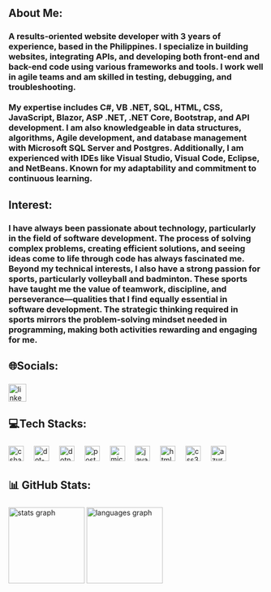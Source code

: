 <h2 align="left">About Me:</h2>

###

<h3 align="left">A results-oriented website developer with 3 years of experience, based in the Philippines. I specialize in building websites, integrating APIs, and developing both front-end and back-end code using various frameworks and tools. I work well in agile teams and am skilled in testing, debugging, and troubleshooting.<br><br>My expertise includes C#, VB .NET, SQL, HTML, CSS, JavaScript, Blazor, ASP .NET, .NET Core, Bootstrap, and API development. I am also knowledgeable in data structures, algorithms, Agile development, and database management with Microsoft SQL Server and Postgres. Additionally, I am experienced with IDEs like Visual Studio, Visual Code, Eclipse, and NetBeans. Known for my adaptability and commitment to continuous learning.</h3>

###

<h2 align="left">Interest:</h2>

###

<h3 align="left">I have always been passionate about technology, particularly in the field of software development. The process of solving complex problems, creating efficient solutions, and seeing ideas come to life through code has always fascinated me. Beyond my technical interests, I also have a strong passion for sports, particularly volleyball and badminton. These sports have taught me the value of teamwork, discipline, and perseverance—qualities that I find equally essential in software development. The strategic thinking required in sports mirrors the problem-solving mindset needed in programming, making both activities rewarding and engaging for me.</h3>

###

<h2 align="left">🌐Socials:</h2>

###

<div align="left">
  <a href="https://www.linkedin.com/in/rica-namoro-b89110249/" target="_blank">
    <img src="https://img.shields.io/static/v1?message=LinkedIn&logo=linkedin&label=&color=0077B5&logoColor=white&labelColor=&style=for-the-badge" height="35" alt="linkedin logo"  />
  </a>
</div>

###

<h2 align="left">💻Tech Stacks:</h2>

###

<div align="left">
  <img src="https://img.shields.io/badge/C Sharp-239120?logo=csharp&logoColor=white&style=for-the-badge" height="30" alt="csharp logo"  />
  <img width="12" />
  <img src="https://img.shields.io/badge/.NET-512BD4?logo=dotnet&logoColor=white&style=for-the-badge" height="30" alt="dot-net logo"  />
  <img width="12" />
  <img src="https://cdn.jsdelivr.net/gh/devicons/devicon/icons/dotnetcore/dotnetcore-original.svg" height="30" alt="dotnetcore logo"  />
  <img width="12" />
  <img src="https://img.shields.io/badge/PostgreSQL-4169E1?logo=postgresql&logoColor=white&style=for-the-badge" height="30" alt="postgresql logo"  />
  <img width="12" />
  <img src="https://img.shields.io/badge/Microsoft SQL Server-CC2927?logo=microsoftsqlserver&logoColor=white&style=for-the-badge" height="30" alt="microsoftsqlserver logo"  />
  <img width="12" />
  <img src="https://img.shields.io/badge/JavaScript-F7DF1E?logo=javascript&logoColor=black&style=for-the-badge" height="30" alt="javascript logo"  />
  <img width="12" />
  <img src="https://img.shields.io/badge/HTML5-E34F26?logo=html5&logoColor=white&style=for-the-badge" height="30" alt="html5 logo"  />
  <img width="12" />
  <img src="https://img.shields.io/badge/CSS3-1572B6?logo=css3&logoColor=white&style=for-the-badge" height="30" alt="css3 logo"  />
  <img width="12" />
  <img src="https://img.shields.io/badge/Microsoft Azure-0078D4?logo=microsoftazure&logoColor=white&style=for-the-badge" height="30" alt="azure logo"  />
</div>

###

<h2 align="left">📊 GitHub Stats:</h2>

###

<div align="left">
  <img src="https://github-readme-stats.vercel.app/api?username=dvrica07&hide_title=false&hide_rank=false&show_icons=true&include_all_commits=true&count_private=true&disable_animations=false&theme=dracula&locale=en&hide_border=false&order=1" height="150" alt="stats graph"  />
  <img src="https://github-readme-stats.vercel.app/api/top-langs?username=dvrica07&locale=en&hide_title=false&layout=compact&card_width=320&langs_count=5&theme=dracula&hide_border=false&order=2" height="150" alt="languages graph"  />
</div>

###
